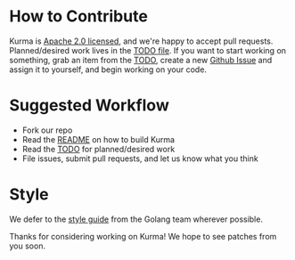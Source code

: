 # How to Contribute

Kurma is [Apache 2.0 licensed](LICENSE), and we're happy to accept pull
requests. Planned/desired work lives in the [TODO file](TODO.md). If you want to
start working on something, grab an item from the [TODO](TODO.md), create a new
[Github Issue](https://github.com/apcera/kurma/issues) and assign it to
yourself, and begin working on your code.

# Suggested Workflow

- Fork our repo
- Read the [README](README.md) on how to build Kurma
- Read the [TODO](TODO.md) for planned/desired work
- File issues, submit pull requests, and let us know what you think

# Style

We defer to the [style guide](https://github.com/golang/go/wiki/CodeReviewComments)
from the Golang team wherever possible.

Thanks for considering working on Kurma! We hope to see patches from you soon.
